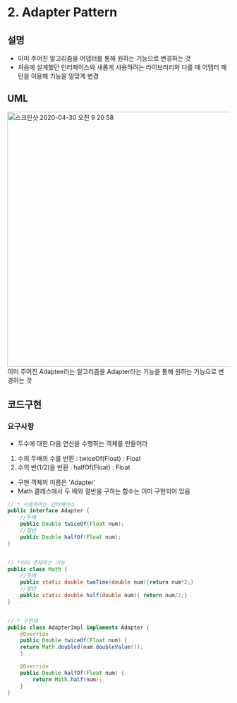 
# 2. Adapter Pattern
## 설명
- 이미 주어진 알고리즘을 어댑터를 통해 원하는 기능으로 변경하는 것
- 처음에 설계했던 인터페이스와 새롭게 사용하려는 라이브러리와 다를 때 어뎁터 패턴을 이용해 기능을 알맞게 변경

## UML
<img width="578" alt="스크린샷 2020-04-30 오전 9 20 58" src="https://user-images.githubusercontent.com/38370976/80659448-fad8f600-8ac3-11ea-8ae3-11557808b42d.png">
이미 주어진 Adaptee라는 알고리즘을 Adapter라는 기능을 통해 원하는 기능으로 변경하는 것


## 코드구현
### 요구사항
- 두수에 대한 다음 연산을 수행하는 객체를 만들어라
 1. 수의 두배의 수를 반환 : twiceOf(Float) : Float
 2. 수의 반(1/2)을 반환 :  halfOf(Float) : Float
- 구현 객체의 이름은 'Adapter'
- Math 클래스에서 두 배와 절반을 구하는 함수는 이미 구현되어 있음

```java
// * 사용하려는 인터페이스
public interface Adapter {
    //두배
    public Double twiceOf(Float num);
    //절반
    public Double halfOf(Float num);
}


// *이미 존재하는 기능
public class Math {
    //두배 
    public static double twoTime(double num){return num*2;}
    //절반
    public static double half(double num){ return num/2;}
}


// * 구현체
public class AdapterImpl implements Adapter {
    @Override
    public Double twiceOf(Float num) {
	return Math.doubled(num.doubleValue());
    }

    @Override
    public Double halfOf(Float num) {
        return Math.half(num);
    }
}
```

